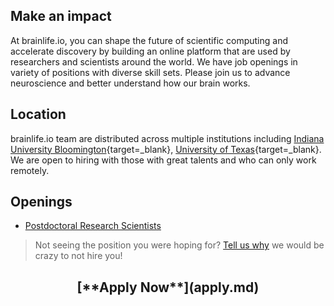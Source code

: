 <style> #disqus_thread, #__comments { display: none } </style>

## Make an impact

At brainlife.io, you can shape the future of scientific computing and accelerate discovery by building an online platform that are used by researchers and scientists around the world. We have job openings in variety of positions with diverse skill sets. Please join us to advance neuroscience and better understand how our brain works.

## Location

brainlife.io team are distributed across multiple institutions including [Indiana University Bloomington](https://www.indiana.edu/){target=_blank}, [University of Texas](https://utexas.edu){target=_blank}. We are open to hiring with those with great talents and who can only work remotely.

## Openings

<!-- * [Research Software Engineer / Application Support Engineer](rse_app.md)
* [Research Software Engineer / UI Engineer](rse_ui.md)
* [DevOps / Software Engineers](devop.md)
* [Cloud and Cluster Administrator](sysad.md) -->
* [Postdoctoral Research Scientists](postdoc.md)

> Not seeing the position you were hoping for? [Tell us why](mailto:pestillilab@gmail.com) we would be crazy to not hire you!

<center><h2>[**Apply Now**](apply.md)</h2></center>
